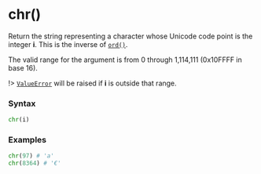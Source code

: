 # chr()
Return the string representing a character whose Unicode code point is the integer **i**. This is the inverse of [`ord()`](/built-in-functions/ord.md).

The valid range for the argument is from 0 through 1,114,111 (0x10FFFF in base 16).

!> [`ValueError`](/exceptions/ValueError.md) will be raised if **i** is outside that range.

### Syntax
```python
chr(i)
```

### Examples
```python
chr(97) # 'a'
chr(8364) # '€'
```

